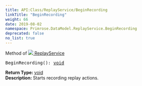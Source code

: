 ```yaml
---
title: API:Class/ReplayService/BeginRecording
linkTitle: "BeginRecording"
weight: 66
date: 2019-08-02
namespace: Primrose.DataModel.ReplayService.BeginRecording
deprecated: false
no_list: true
---
```

Method of <a href="/docs/api-reference/Class/ReplayService"><img src="/icons/silk/timeline_marker.png"/>&nbsp;ReplayService</a>
<pre class="method-declaration">
BeginRecording(): <a class="type" href="/docs/api-reference/System/void">void</a></pre>
<b>Return Type: </b>
<a class="type" href="/docs/api-reference/System/void">void</a>
<br/>
<b>Description: </b>
Starts recording replay actions.

